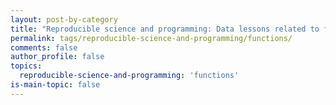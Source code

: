 ```yaml
---
layout: post-by-category
title: "Reproducible science and programming: Data lessons related to functions "
permalink: tags/reproducible-science-and-programming/functions/
comments: false
author_profile: false
topics:
  reproducible-science-and-programming: 'functions'
is-main-topic: false
---
```

